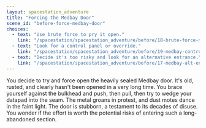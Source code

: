 ```yaml
---
layout: spacestation_adventure
title: "Forcing the Medbay Door"
scene_id: "before-force-medbay-door"
choices:
  - text: "Use brute force to pry it open."
    link: "/spacestation/spacestation_adventure/before/18-brute-force-medbay/"
  - text: "Look for a control panel or override."
    link: "/spacestation/spacestation_adventure/before/19-medbay-control-panel/"
  - text: "Decide it's too risky and look for an alternative entrance."
    link: "/spacestation/spacestation_adventure/before/17-medbay-alt-entrance/"
---
```


You decide to try and force open the heavily sealed Medbay door. It's old, rusted, and clearly hasn't been opened in a very long time. You brace yourself against the bulkhead and push, then pull, then try to wedge your datapad into the seam. The metal groans in protest, and dust motes dance in the faint light. The door is stubborn, a testament to its decades of disuse. You wonder if the effort is worth the potential risks of entering such a long-abandoned section.
